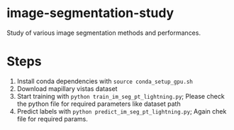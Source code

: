 # image-segmentation-study
Study of various image segmentation methods and performances.

# Steps

1. Install conda dependencies with `source conda_setup_gpu.sh`
2. Download mapillary vistas dataset
3. Start training with `python train_im_seg_pt_lightning.py`; Please check the python file for required parameters like dataset path
4. Predict labels with `python predict_im_seg_pt_lightning.py`; Again chek file for required params.

